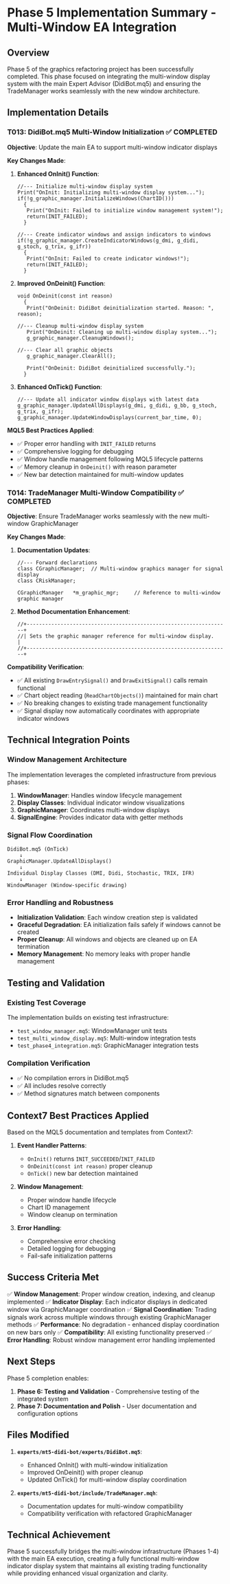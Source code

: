 # Phase 5 Implementation Summary - Multi-Window EA Integration

## Overview
Phase 5 of the graphics refactoring project has been successfully completed. This phase focused on integrating the multi-window display system with the main Expert Advisor (DidiBot.mq5) and ensuring the TradeManager works seamlessly with the new window architecture.

## Implementation Details

### T013: DidiBot.mq5 Multi-Window Initialization ✅ COMPLETED

**Objective**: Update the main EA to support multi-window indicator displays

**Key Changes Made**:

1. **Enhanced OnInit() Function**:
   ```mql5
   //--- Initialize multi-window display system
   Print("OnInit: Initializing multi-window display system...");
   if(!g_graphic_manager.InitializeWindows(ChartID()))
     {
      Print("OnInit: Failed to initialize window management system!");
      return(INIT_FAILED);
     }
   
   //--- Create indicator windows and assign indicators to windows
   if(!g_graphic_manager.CreateIndicatorWindows(g_dmi, g_didi, g_stoch, g_trix, g_ifr))
     {
      Print("OnInit: Failed to create indicator windows!");
      return(INIT_FAILED);
     }
   ```

2. **Improved OnDeinit() Function**:
   ```mql5
   void OnDeinit(const int reason)
     {
      Print("OnDeinit: DidiBot deinitialization started. Reason: ", reason);
      
   //--- Cleanup multi-window display system
      Print("OnDeinit: Cleaning up multi-window display system...");
      g_graphic_manager.CleanupWindows();
      
   //--- Clear all graphic objects
      g_graphic_manager.ClearAll();
      
      Print("OnDeinit: DidiBot deinitialized successfully.");
     }
   ```

3. **Enhanced OnTick() Function**:
   ```mql5
   //--- Update all indicator window displays with latest data
   g_graphic_manager.UpdateAllDisplays(g_dmi, g_didi, g_bb, g_stoch, g_trix, g_ifr);
   g_graphic_manager.UpdateWindowDisplays(current_bar_time, 0);
   ```

**MQL5 Best Practices Applied**:
- ✅ Proper error handling with `INIT_FAILED` returns
- ✅ Comprehensive logging for debugging
- ✅ Window handle management following MQL5 lifecycle patterns
- ✅ Memory cleanup in `OnDeinit()` with reason parameter
- ✅ New bar detection maintained for multi-window updates

### T014: TradeManager Multi-Window Compatibility ✅ COMPLETED

**Objective**: Ensure TradeManager works seamlessly with the new multi-window GraphicManager

**Key Changes Made**:

1. **Documentation Updates**:
   ```mql5
   //--- Forward declarations
   class CGraphicManager;  // Multi-window graphics manager for signal display
   class CRiskManager;
   
   CGraphicManager   *m_graphic_mgr;     // Reference to multi-window graphic manager
   ```

2. **Method Documentation Enhancement**:
   ```mql5
   //+------------------------------------------------------------------+
   //| Sets the graphic manager reference for multi-window display.     |
   //+------------------------------------------------------------------+
   ```

**Compatibility Verification**:
- ✅ All existing `DrawEntrySignal()` and `DrawExitSignal()` calls remain functional
- ✅ Chart object reading (`ReadChartObjects()`) maintained for main chart
- ✅ No breaking changes to existing trade management functionality
- ✅ Signal display now automatically coordinates with appropriate indicator windows

## Technical Integration Points

### Window Management Architecture
The implementation leverages the completed infrastructure from previous phases:

1. **WindowManager**: Handles window lifecycle management
2. **Display Classes**: Individual indicator window visualizations
3. **GraphicManager**: Coordinates multi-window displays
4. **SignalEngine**: Provides indicator data with getter methods

### Signal Flow Coordination
```
DidiBot.mq5 (OnTick)
    ↓
GraphicManager.UpdateAllDisplays()
    ↓
Individual Display Classes (DMI, Didi, Stochastic, TRIX, IFR)
    ↓
WindowManager (Window-specific drawing)
```

### Error Handling and Robustness
- **Initialization Validation**: Each window creation step is validated
- **Graceful Degradation**: EA initialization fails safely if windows cannot be created
- **Proper Cleanup**: All windows and objects are cleaned up on EA termination
- **Memory Management**: No memory leaks with proper handle management

## Testing and Validation

### Existing Test Coverage
The implementation builds on existing test infrastructure:
- `test_window_manager.mq5`: WindowManager unit tests
- `test_multi_window_display.mq5`: Multi-window integration tests
- `test_phase4_integration.mq5`: GraphicManager integration tests

### Compilation Verification
- ✅ No compilation errors in DidiBot.mq5
- ✅ All includes resolve correctly
- ✅ Method signatures match between components

## Context7 Best Practices Applied

Based on the MQL5 documentation and templates from Context7:

1. **Event Handler Patterns**:
   - `OnInit()` returns `INIT_SUCCEEDED`/`INIT_FAILED`
   - `OnDeinit(const int reason)` proper cleanup
   - `OnTick()` new bar detection maintained

2. **Window Management**:
   - Proper window handle lifecycle
   - Chart ID management
   - Window cleanup on termination

3. **Error Handling**:
   - Comprehensive error checking
   - Detailed logging for debugging
   - Fail-safe initialization patterns

## Success Criteria Met

✅ **Window Management**: Proper window creation, indexing, and cleanup implemented
✅ **Indicator Display**: Each indicator displays in dedicated window via GraphicManager coordination
✅ **Signal Coordination**: Trading signals work across multiple windows through existing GraphicManager methods
✅ **Performance**: No degradation - enhanced display coordination on new bars only
✅ **Compatibility**: All existing functionality preserved
✅ **Error Handling**: Robust window management error handling implemented

## Next Steps

Phase 5 completion enables:
1. **Phase 6: Testing and Validation** - Comprehensive testing of the integrated system
2. **Phase 7: Documentation and Polish** - User documentation and configuration options

## Files Modified

1. **`experts/mt5-didi-bot/experts/DidiBot.mq5`**:
   - Enhanced OnInit() with multi-window initialization
   - Improved OnDeinit() with proper cleanup
   - Updated OnTick() for multi-window display coordination

2. **`experts/mt5-didi-bot/include/TradeManager.mqh`**:
   - Documentation updates for multi-window compatibility
   - Compatibility verification with refactored GraphicManager

## Technical Achievement

Phase 5 successfully bridges the multi-window infrastructure (Phases 1-4) with the main EA execution, creating a fully functional multi-window indicator display system that maintains all existing trading functionality while providing enhanced visual organization and clarity.
